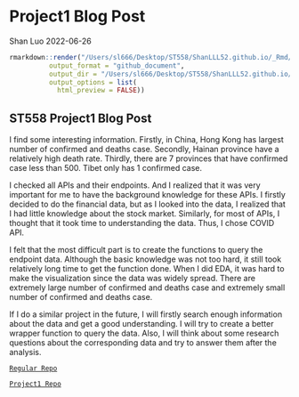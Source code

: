 Project1 Blog Post
================
Shan Luo
2022-06-26

``` r
rmarkdown::render("/Users/sl666/Desktop/ST558/ShanLLL52.github.io/_Rmd/2022-06-26-ST558ProjectBlog-post.Rmd", 
          output_format = "github_document", 
          output_dir = "/Users/sl666/Desktop/ST558/ShanLLL52.github.io/_posts",
          output_options = list(
            html_preview = FALSE))
```

## ST558 Project1 Blog Post

I find some interesting information. Firstly, in China, Hong Kong has
largest number of confirmed and deaths case. Secondly, Hainan province
have a relatively high death rate. Thirdly, there are 7 provinces that
have confirmed case less than 500. Tibet only has 1 confirmed case.

I checked all APIs and their endpoints. And I realized that it was very
important for me to have the background knowledge for these APIs. I
firstly decided to do the financial data, but as I looked into the data,
I realized that I had little knowledge about the stock market.
Similarly, for most of APIs, I thought that it took time to
understanding the data. Thus, I chose COVID API.

I felt that the most difficult part is to create the functions to query
the endpoint data. Although the basic knowledge was not too hard, it
still took relatively long time to get the function done. When I did
EDA, it was hard to make the visualization since the data was widely
spread. There are extremely large number of confirmed and deaths case
and extremely small number of confirmed and deaths case.

If I do a similar project in the future, I will firstly search enough
information about the data and get a good understanding. I will try to
create a better wrapper function to query the data. Also, I will think
about some research questions about the corresponding data and try to
answer them after the analysis.

[`Regular Repo`](https://github.com/ShanLLL52/ShanLLL52.github.io)

[`Project1 Repo`](https://github.com/ShanLLL52/ST558Project1)
